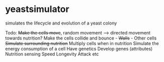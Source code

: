 # yeastsimulator
 simulates the lifecycle and evolution of a yeast colony

Todo:
~~Make the cells move~~, random movement --> directed movement towards nutrition?
Make the cells collide and bounce
    - ~~Walls~~
    - Other cells
~~Simulate surrounding nutrition~~
Multiply cells when in nutrition
Simulate the energy consumption of a cell
Have genetics
Develop genes (attributes)
    Nutrition sensing
    Speed
    Longevity
    Attack etc